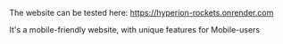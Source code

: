 The website can be tested here:
https://hyperion-rockets.onrender.com


It's a mobile-friendly website, with unique features for Mobile-users
